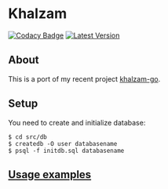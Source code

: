 # Khalzam
[![Codacy Badge](https://api.codacy.com/project/badge/Grade/cacf5d6c8e6743fab59209e24f58ca4f)](https://app.codacy.com/app/kisasexypantera94/khalzam-rs?utm_source=github.com&utm_medium=referral&utm_content=kisasexypantera94/khalzam-rs&utm_campaign=Badge_Grade_Dashboard)
[![Latest Version](https://img.shields.io/crates/v/khalzam.svg)](https://crates.io/crates/khalzam)
## About
This is a port of my recent project
[khalzam-go](https://github.com/kisasexypantera94/khalzam).

## Setup
You need to create and initialize database:
```
$ cd src/db
$ createdb -O user databasename
$ psql -f initdb.sql databasename
```

## [Usage examples](https://github.com/kisasexypantera94/khalzam-rs/tree/master/examples)
